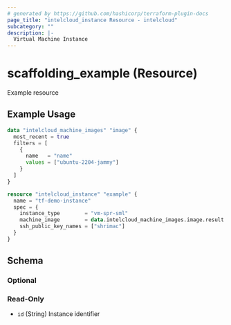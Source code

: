 ```yaml
---
# generated by https://github.com/hashicorp/terraform-plugin-docs
page_title: "intelcloud_instance Resource - intelcloud"
subcategory: ""
description: |-
  Virtual Machine Instance
---
```


# scaffolding_example (Resource)

Example resource

## Example Usage

```terraform
data "intelcloud_machine_images" "image" {
  most_recent = true
  filters = [
    {
      name   = "name"
      values = ["ubuntu-2204-jammy"]
    }
  ]
}

resource "intelcloud_instance" "example" {
  name = "tf-demo-instance"
  spec = {
    instance_type        = "vm-spr-sml"
    machine_image        = data.intelcloud_machine_images.image.result.name
    ssh_public_key_names = ["shrimac"]
  }
}
```

<!-- schema generated by tfplugindocs -->
## Schema

### Optional

### Read-Only

- `id` (String) Instance identifier
